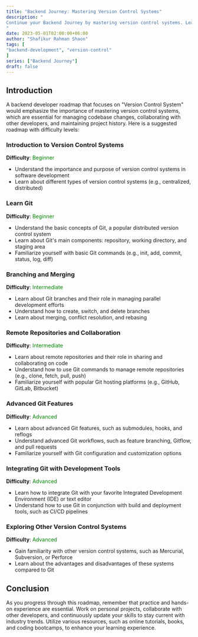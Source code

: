 ```yaml
---
title: "Backend Journey: Mastering Version Control Systems"
description: "
Continue your Backend Journey by mastering version control systems. Learn the importance of version control, popular tools like Git and SVN, and best practices for efficient collaboration and code management in backend development.
"
date: 2023-05-01T02:00:00+06:00
author: "Shafikur Rahman Shaon"
tags: [
"backend-development", "version-control"
]
series: ["Backend Journey"]
draft: false
---
```

## Introduction
A backend developer roadmap that focuses on "Version Control System" would emphasize the importance of mastering version control systems, which are essential for managing codebase changes, collaborating with other developers, and maintaining project history. Here is a suggested roadmap with difficulty levels:


### Introduction to Version Control Systems
**Difficulty**:  <span style="color:green">Beginner</span>

- Understand the importance and purpose of version control systems in software development
- Learn about different types of version control systems (e.g., centralized, distributed)

### Learn Git
**Difficulty**:  <span style="color:green">Beginner</span>

- Understand the basic concepts of Git, a popular distributed version control system
- Learn about Git's main components: repository, working directory, and staging area
- Familiarize yourself with basic Git commands (e.g., init, add, commit, status, log, diff)

### Branching and Merging
**Difficulty**:  <span style="color:green">Intermediate</span>

- Learn about Git branches and their role in managing parallel development efforts
- Understand how to create, switch, and delete branches
- Learn about merging, conflict resolution, and rebasing

### Remote Repositories and Collaboration
**Difficulty**:  <span style="color:green">Intermediate</span>

- Learn about remote repositories and their role in sharing and collaborating on code
- Understand how to use Git commands to manage remote repositories (e.g., clone, fetch, pull, push)
- Familiarize yourself with popular Git hosting platforms (e.g., GitHub, GitLab, Bitbucket)

### Advanced Git Features
**Difficulty**:  <span style="color:green">Advanced</span>

- Learn about advanced Git features, such as submodules, hooks, and reflogs
- Understand advanced Git workflows, such as feature branching, Gitflow, and pull requests
- Familiarize yourself with Git configuration and customization options

### Integrating Git with Development Tools
**Difficulty**:  <span style="color:green">Advanced</span>

- Learn how to integrate Git with your favorite Integrated Development Environment (IDE) or text editor
- Understand how to use Git in conjunction with build and deployment tools, such as CI/CD pipelines

### Exploring Other Version Control Systems
**Difficulty**:  <span style="color:green">Advanced</span>

- Gain familiarity with other version control systems, such as Mercurial, Subversion, or Perforce
- Learn about the advantages and disadvantages of these systems compared to Git


## Conclusion
As you progress through this roadmap, remember that practice and hands-on experience are essential. Work on personal projects, collaborate with other developers, and continuously update your skills to stay current with industry trends. Utilize various resources, such as online tutorials, books, and coding bootcamps, to enhance your learning experience.

